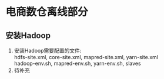 # 电商数仓离线部分 #
## 安装Hadoop ##
1. 安装Hadoop需要配置的文件:  
hdfs-site.xml, core-site.xml, mapred-site.xml, yarn-site.xml  
hadoop-env.sh, mapred-env.sh, yarn-env.sh, slaves
2. 待补充
